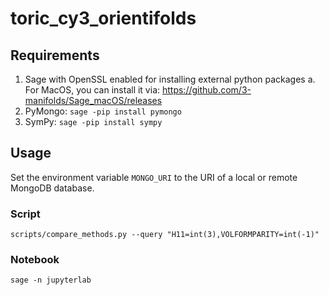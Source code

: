 # toric_cy3_orientifolds

## Requirements
1. Sage with OpenSSL enabled for installing external python packages
    a. For MacOS, you can install it via: https://github.com/3-manifolds/Sage_macOS/releases
2. PyMongo: `sage -pip install pymongo`
3. SymPy: `sage -pip install sympy`

## Usage
Set the environment variable `MONGO_URI` to the URI of a local or remote MongoDB database.

### Script
```
scripts/compare_methods.py --query "H11=int(3),VOLFORMPARITY=int(-1)"
```

### Notebook
```
sage -n jupyterlab
```
